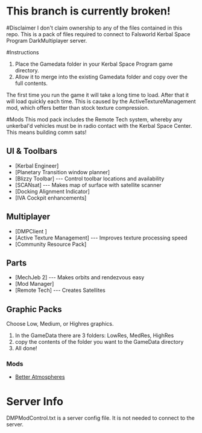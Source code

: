 # This branch is currently broken!



#Disclaimer
I don't claim ownership to any of the files contained in this repo. This is a pack of files required to connect to Falsworld Kerbal Space Program DarkMultiplayer server.

#Instructions
1. Place the Gamedata folder in your Kerbal Space Program game directory.
1. Allow it to merge into the existing Gamedata folder and copy over the full contents.

The first time you run the game it will take a long time to load. After that it will load quickly each time. This is caused by the ActiveTextureManagement mod, which offers better than stock texture compression.

#Mods
This mod pack includes the Remote Tech system, whereby any unkerbal'd vehicles must be in radio contact with the Kerbal Space Center. This means building comm sats!

## UI & Toolbars
* [Kerbal Engineer]
* [Planetary Transition window planner]
* [Blizzy Toolbar] --- Control toolbar locations and availability
* [SCANsat] --- Makes map of surface with satellite scanner
* [Docking Alignment Indicator]
* [IVA Cockpit enhancements]

## Multiplayer
* [DMPClient ]
* [Active Texture Management] --- Improves texture processing speed
* [Community Resource Pack]


## Parts
* [MechJeb 2] --- Makes orbits and rendezvous easy
* [Mod Manager]
* [Remote Tech] --- Creates Satellites

## Graphic Packs
Choose Low, Medium, or Highres graphics.
1. In the GameData there are 3 folders: LowRes, MedRes, HighRes
1. copy the contents of the folder you want to the GameData directory
1. All done!
### Mods
* [Better Atmospheres](http://forum.kerbalspaceprogram.com/threads/77523-0-23-5-Better-Atmospheres)


# Server Info
DMPModControl.txt is a server config file. It is not needed to connect to the server.
